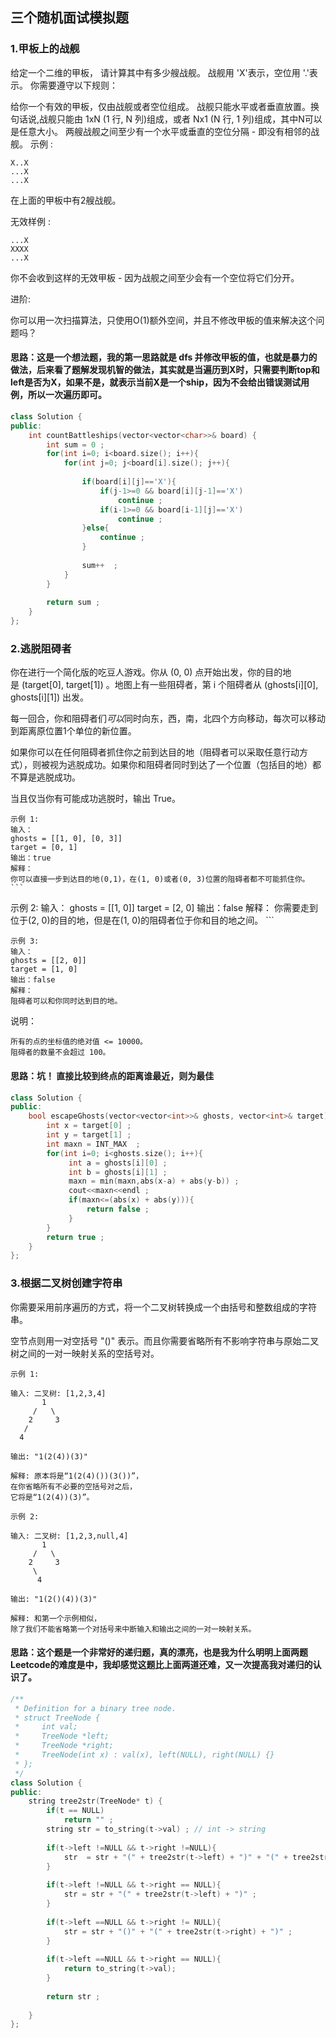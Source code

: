 ## 三个随机面试模拟题
### 1.甲板上的战舰
给定一个二维的甲板， 请计算其中有多少艘战舰。 战舰用 'X'表示，空位用 '.'表示。 你需要遵守以下规则：

给你一个有效的甲板，仅由战舰或者空位组成。
战舰只能水平或者垂直放置。换句话说,战舰只能由 1xN (1 行, N 列)组成，或者 Nx1 (N 行, 1 列)组成，其中N可以是任意大小。
两艘战舰之间至少有一个水平或垂直的空位分隔 - 即没有相邻的战舰。
示例 :
```
X..X
...X
...X
```
在上面的甲板中有2艘战舰。

无效样例 :
```
...X
XXXX
...X
```
你不会收到这样的无效甲板 - 因为战舰之间至少会有一个空位将它们分开。

进阶:

你可以用一次扫描算法，只使用O(1)额外空间，并且不修改甲板的值来解决这个问题吗？

#### 思路：这是一个想法题，我的第一思路就是 dfs 并修改甲板的值，也就是暴力的做法，后来看了题解发现机智的做法，其实就是当遍历到X时，只需要判断top和left是否为X，如果不是，就表示当前X是一个ship，因为不会给出错误测试用例，所以一次遍历即可。
```C++
class Solution {
public:
    int countBattleships(vector<vector<char>>& board) {
        int sum = 0 ; 
        for(int i=0; i<board.size(); i++){
            for(int j=0; j<board[i].size(); j++){
                
                if(board[i][j]=='X'){
                    if(j-1>=0 && board[i][j-1]=='X')
                        continue ; 
                    if(i-1>=0 && board[i-1][j]=='X')
                        continue ;
                }else{
                    continue ; 
                }
                
                sum++  ;
            }
        }
        
        return sum ; 
    }
};
```
### 2.逃脱阻碍者

你在进行一个简化版的吃豆人游戏。你从 (0, 0) 点开始出发，你的目的地是 (target[0], target[1]) 。地图上有一些阻碍者，第 i 个阻碍者从 (ghosts[i][0], ghosts[i][1]) 出发。

每一回合，你和阻碍者们*可以*同时向东，西，南，北四个方向移动，每次可以移动到距离原位置1个单位的新位置。

如果你可以在任何阻碍者抓住你之前到达目的地（阻碍者可以采取任意行动方式），则被视为逃脱成功。如果你和阻碍者同时到达了一个位置（包括目的地）都不算是逃脱成功。

当且仅当你有可能成功逃脱时，输出 True。
```
示例 1:
输入： 
ghosts = [[1, 0], [0, 3]]
target = [0, 1]
输出：true
解释：
你可以直接一步到达目的地(0,1)，在(1, 0)或者(0, 3)位置的阻碍者都不可能抓住你。 ```
```
示例 2:
输入： 
ghosts = [[1, 0]]
target = [2, 0]
输出：false
解释：
你需要走到位于(2, 0)的目的地，但是在(1, 0)的阻碍者位于你和目的地之间。 ```
```
示例 3:
输入： 
ghosts = [[2, 0]]
target = [1, 0]
输出：false
解释：
阻碍者可以和你同时达到目的地。 
```

说明：
```
所有的点的坐标值的绝对值 <= 10000。
阻碍者的数量不会超过 100。
```

#### 思路：坑！ 直接比较到终点的距离谁最近，则为最佳

```C++
class Solution {
public:
    bool escapeGhosts(vector<vector<int>>& ghosts, vector<int>& target) {
        int x = target[0] ;
        int y = target[1] ; 
        int maxn = INT_MAX  ; 
        for(int i=0; i<ghosts.size(); i++){
             int a = ghosts[i][0] ; 
             int b = ghosts[i][1] ; 
             maxn = min(maxn,abs(x-a) + abs(y-b)) ; 
             cout<<maxn<<endl ;
             if(maxn<=(abs(x) + abs(y))){
                 return false ; 
             }
        }
        return true ;
    }
};
```
### 3.根据二叉树创建字符串
你需要采用前序遍历的方式，将一个二叉树转换成一个由括号和整数组成的字符串。

空节点则用一对空括号 "()" 表示。而且你需要省略所有不影响字符串与原始二叉树之间的一对一映射关系的空括号对。
```
示例 1:

输入: 二叉树: [1,2,3,4]
       1
     /   \
    2     3
   /    
  4     

输出: "1(2(4))(3)"

解释: 原本将是“1(2(4)())(3())”，
在你省略所有不必要的空括号对之后，
它将是“1(2(4))(3)”。
```
```
示例 2:

输入: 二叉树: [1,2,3,null,4]
       1
     /   \
    2     3
     \  
      4 

输出: "1(2()(4))(3)"

解释: 和第一个示例相似，
除了我们不能省略第一个对括号来中断输入和输出之间的一对一映射关系。
```
#### 思路：这个题是一个非常好的递归题，真的漂亮，也是我为什么明明上面两题Leetcode的难度是中，我却感觉这题比上面两道还难，又一次提高我对递归的认识了。
```C++
/**
 * Definition for a binary tree node.
 * struct TreeNode {
 *     int val;
 *     TreeNode *left;
 *     TreeNode *right;
 *     TreeNode(int x) : val(x), left(NULL), right(NULL) {}
 * };
 */
class Solution {
public:
    string tree2str(TreeNode* t) {
        if(t == NULL)
            return "" ; 
        string str = to_string(t->val) ; // int -> string 
        
        if(t->left !=NULL && t->right !=NULL){
            str  = str + "(" + tree2str(t->left) + ")" + "(" + tree2str(t->right) + ")" ; 
        }
        
        if(t->left !=NULL && t->right == NULL){
            str = str + "(" + tree2str(t->left) + ")" ; 
        }
        
        if(t->left ==NULL && t->right != NULL){
            str = str + "()" + "(" + tree2str(t->right) + ")" ; 
        }
        
        if(t->left ==NULL && t->right == NULL){
            return to_string(t->val); 
        }
        
        return str ; 
        
    }
};
```
